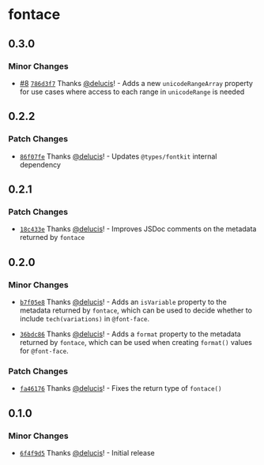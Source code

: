 # fontace

## 0.3.0

### Minor Changes

- [#8](https://github.com/delucis/fontace/pull/8) [`786d3f7`](https://github.com/delucis/fontace/commit/786d3f7e4e1e760a0f7fbaa66f24af5436e2d433) Thanks [@delucis](https://github.com/delucis)! - Adds a new `unicodeRangeArray` property for use cases where access to each range in `unicodeRange` is needed

## 0.2.2

### Patch Changes

- [`86f07fe`](https://github.com/delucis/fontace/commit/86f07fe4ee9adbf56ab3af69dd1d45ac89d4a040) Thanks [@delucis](https://github.com/delucis)! - Updates `@types/fontkit` internal dependency

## 0.2.1

### Patch Changes

- [`18c433e`](https://github.com/delucis/fontace/commit/18c433e6aa1283e5dad9c1cafb6975ffb7689dbc) Thanks [@delucis](https://github.com/delucis)! - Improves JSDoc comments on the metadata returned by `fontace`

## 0.2.0

### Minor Changes

- [`b7f05e8`](https://github.com/delucis/fontace/commit/b7f05e807652c8881278d5f81f74d9cce21a3f55) Thanks [@delucis](https://github.com/delucis)! - Adds an `isVariable` property to the metadata returned by `fontace`, which can be used to decide whether to include `tech(variations)` in `@font-face`.

- [`36bdc86`](https://github.com/delucis/fontace/commit/36bdc863edab27baf350c1aaca2cf835134de6a2) Thanks [@delucis](https://github.com/delucis)! - Adds a `format` property to the metadata returned by `fontace`, which can be used when creating `format()` values for `@font-face`.

### Patch Changes

- [`fa46176`](https://github.com/delucis/fontace/commit/fa461763c9285d57feed1baccdd514205673b335) Thanks [@delucis](https://github.com/delucis)! - Fixes the return type of `fontace()`

## 0.1.0

### Minor Changes

- [`6f4f9d5`](https://github.com/delucis/fontace/commit/6f4f9d578a0c490676b9dc6ce2feede703315645) Thanks [@delucis](https://github.com/delucis)! - Initial release
